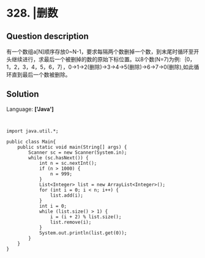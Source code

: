 # 328. |删数

## Question description


有一个数组a[N]顺序存放0~N-1，要求每隔两个数删掉一个数，到末尾时循环至开头继续进行，求最后一个被删掉的数的原始下标位置。以8个数(N=7)为例:｛0，1，2，3，4，5，6，7｝，0->1->2(删除)->3->4->5(删除)->6->7->0(删除),如此循环直到最后一个数被删除。


## Solution

Language: **['Java']**

```


import java.util.*;
 
public class Main{
    public static void main(String[] args) {
        Scanner sc = new Scanner(System.in);
        while (sc.hasNext()) {
            int n = sc.nextInt();
            if (n > 1000) {
                n = 999;
            }
            List<Integer> list = new ArrayList<Integer>();
            for (int i = 0; i < n; i++) {
                list.add(i);
            }
            int i = 0;
            while (list.size() > 1) {
                i = (i + 2) % list.size();
                list.remove(i);
            }
            System.out.println(list.get(0));
        }
    }
}
```


